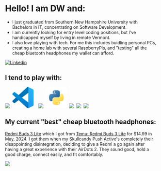 # Hello! I am DW and:
 - I just graduated from Southern New Hampshire University with Bachelors in IT, concentrating on Software Development.
 - I am currently looking for entry level coding positions, but I've handicapped myself by living in remote Vermont.
 - I also love playing with tech. For me this includes buidling personal PCs, creating a home lab with several RaspberryPis, and "testing" all the cheap bluetooth headphones my wallet can afford.

[![Linkedin](https://img.shields.io/badge/LinkedIn-blue?style=for-the-badge&logo=linkedin&labelColor=blue&link=https://www.linkedin.com/in/dwmorrigan/)](https://linkedin.com/in/dwmorrigan)

## I tend to play with:
<div>
 <img width=70px src="https://upload.wikimedia.org/wikipedia/commons/thumb/1/1d/PyCharm_Icon.svg/512px-PyCharm_Icon.svg.png">&nbsp;
 <img width=70px src="https://raw.githubusercontent.com/github/explore/80688e429a7d4ef2fca1e82350fe8e3517d3494d/topics/visual-studio-code/visual-studio-code.png">&nbsp;&nbsp;&nbsp;
 <img width=70px src="https://cdn.freebiesupply.com/logos/large/2x/eclipse-11-logo-png-transparent.png">&nbsp;
 <img width=70px src="https://raw.githubusercontent.com/github/explore/80688e429a7d4ef2fca1e82350fe8e3517d3494d/topics/python/python.png">&nbsp;
 <img width=70px src="https://brandslogos.com/wp-content/uploads/images/large/java-logo-1.png">&nbsp;
 <img width=70px src="https://upload.wikimedia.org/wikipedia/commons/thumb/1/18/ISO_C%2B%2B_Logo.svg/213px-ISO_C%2B%2B_Logo.svg.png">&nbsp;
 <img width=70px src="https://cdn-icons-png.flaticon.com/512/518/518713.png">&nbsp;
</div>

## My current "best" cheap bluetooth headphones:

[Redmi Buds 3 Lite](https://www.mi.com/global/product/redmi-buds-3-lite/) which I got from [Temu: Redmi Buds 3 Lite](https://share.temu.com/a23Lq4DokLA) for $14.99 in May, 2024. I got them when my Skullcandy Push Active's completely their disappointing disintegration, deciding to give a Redmi a go again after having a great experience with their AirDots 2. They sound good, hold a good charge, connect easily, and fit comfortably.
<div>
 <img width=75px src="https://i02.appmifile.com/557_operator_sg/03/12/2021/6acc4b000cfe0ff260f787b314606495.png">
</div> 
